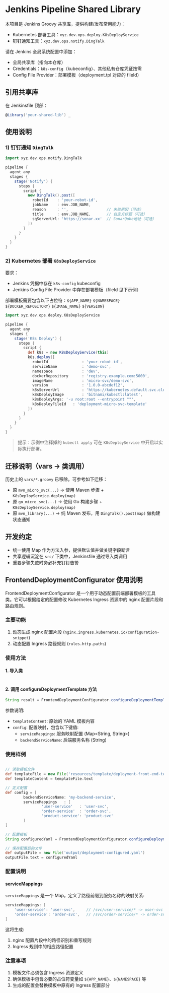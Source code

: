 # Jenkins Pipeline Shared Library

本项目是 Jenkins Groovy 共享库，提供构建/发布常用能力：
- Kubernetes 部署工具：`xyz.dev.ops.deploy.K8sDeployService`
- 钉钉通知工具：`xyz.dev.ops.notify.DingTalk`

请在 Jenkins 全局系统配置中添加：
- 全局共享库（指向本仓库）
- Credentials：`k8s-config`（kubeconfig）、其他私有仓库凭证按需
- Config File Provider：部署模板（deployment.tpl 对应的 fileId）

## 引用共享库

在 Jenkinsfile 顶部：

```groovy
@Library('your-shared-lib') _
```

## 使用说明

### 1) 钉钉通知 `DingTalk`

```groovy
import xyz.dev.ops.notify.DingTalk

pipeline {
  agent any
  stages {
    stage('Notify') {
      steps {
        script {
          new DingTalk().post([
            robotId    : 'your-robot-id',
            jobName    : env.JOB_NAME,
            reason     : '',                 // 失败原因（可选）
            title      : env.JOB_NAME,       // 自定义标题（可选）
            sqServerUrl: 'https://sonar.xx'  // SonarQube地址（可选）
          ])
        }
      }
    }
  }
}
```

### 2) Kubernetes 部署 `K8sDeployService`

要求：
- Jenkins 凭据中存在 `k8s-config` kubeconfig
- Jenkins Config File Provider 中存在部署模板（fileId 见下示例）

部署模板需要包含以下占位符：`${APP_NAME}` `${NAMESPACE}` `${DOCKER_REPOSITORY}` `${IMAGE_NAME}` `${VERSION}`

```groovy
import xyz.dev.ops.deploy.K8sDeployService

pipeline {
  agent any
  stages {
    stage('K8s Deploy') {
      steps {
        script {
          def k8s = new K8sDeployService(this)
          k8s.deploy([
            robotId               : 'your-robot-id',
            serviceName           : 'demo-svc',
            namespace             : 'dev',
            dockerRepository      : 'registry.example.com:5000',
            imageName             : 'micro-svc/demo-svc',
            version               : '1.0.0-abcdef12',
            k8sServerUrl          : 'https://kubernetes.default.svc.cluster.local',
            k8sDeployImage        : 'bitnami/kubectl:latest',
            k8sDeployArgs: '-u root:root --entrypoint ""',
            k8sDeployFileId   : 'deployment-micro-svc-template'
          ])
        }
      }
    }
  }
}
```

> 提示：示例中注释掉的 `kubectl apply` 可在 `K8sDeployService` 中开启以实际执行部署。

## 迁移说明（vars → 类调用）

历史上的 `vars/*.groovy` 已移除。可参考如下迁移：
- 原 `mvn_micro_svc(...)` → 使用 Maven 步骤 + `K8sDeployService.deploy(map)`
- 原 `go_micro_svc(...)`  → 使用 Go 构建步骤 + `K8sDeployService.deploy(map)`
- 原 `mvn_library(...)`   → 纯 Maven 发布，用 `DingTalk().post(map)` 做构建状态通知

## 开发约定
- 统一使用 Map 作为方法入参，提供默认值并做关键字段断言
- 共享逻辑沉淀在 `src/` 下类中，Jenkinsfile 通过导入类调用
- 重要步骤失败时务必补充钉钉告警

## FrontendDeploymentConfigurator 使用说明

FrontendDeploymentConfigurator 是一个用于动态配置前端部署模板的工具类。它可以根据给定的配置修改 Kubernetes Ingress 资源中的 nginx 配置片段和路由规则。

### 主要功能

1. 动态生成 nginx 配置片段 (`nginx.ingress.kubernetes.io/configuration-snippet`)
2. 动态配置 Ingress 路径规则 (`rules.http.paths`)

### 使用方法

#### 1. 导入类

```groovy

```

#### 2. 调用 configureDeploymentTemplate 方法
```groovy
String result = FrontendDeploymentConfigurator.configureDeploymentTemplate(templateContent, config)
```

参数说明:
- `templateContent`: 原始的 YAML 模板内容
- `config`: 配置映射，包含以下键值:
  - `serviceMappings`: 服务映射配置 (Map<String, String>)
  - `backendServiceName`: 后端服务名称 (String)

### 使用样例

```groovy

// 读取模板文件
def templateFile = new File('resources/template/deployment-front-end-template.yaml')
def templateContent = templateFile.text

// 定义配置
def config = [
        backendServiceName: 'my-backend-service',
        serviceMappings   : [
                'user-service'   : 'user-svc',
                'order-service'  : 'order-svc',
                'product-service': 'product-svc'
        ]
]

// 配置模板
String configuredYaml = FrontendDeploymentConfigurator.configureDeploymentTemplate(templateContent, config)

// 保存配置后的文件
def outputFile = new File('output/deployment-configured.yaml')
outputFile.text = configuredYaml
```

### 配置说明

#### serviceMappings
`serviceMappings` 是一个 Map，定义了路径前缀到服务名称的映射关系:
```groovy
serviceMappings: [
    'user-service': 'user-svc',     // /svc/user-service/* -> user-svc
    'order-service': 'order-svc',   // /svc/order-service/* -> order-svc
]
```

这将生成:
1. nginx 配置片段中的路径识别和重写规则
2. Ingress 规则中的相应路径配置

### 注意事项
1. 模板文件必须包含 Ingress 资源定义
2. 确保模板中包含必要的占位符变量如 `${APP_NAME}`、`${NAMESPACE}` 等
3. 生成的配置会替换模板中原有的 Ingress 配置部分
